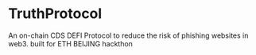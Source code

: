 # TruthProtocol
An on-chain CDS DEFI Protocol to reduce the risk of phishing websites in web3. built for ETH BEIJING hackthon
